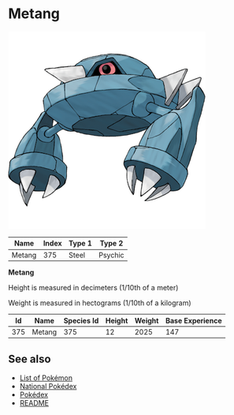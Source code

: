 # Metang


![Metang](images/375.png)

| **Name** | **Index** | **Type 1** | **Type 2** |
|----|----|----|----|
| Metang | 375 | Steel | Psychic  |

**Metang** 


Height is measured in decimeters (1/10th of a meter)

Weight is measured in hectograms (1/10th of a kilogram)

| **Id** | **Name** | **Species Id** | **Height** | **Weight** | **Base Experience** |
|--------|----------|----------------|------------|------------|---------------------|
| 375 | Metang | 375 | 12 | 2025 | 147 |


## See also

- [List of Pokémon](../pokemon.md)
- [National Pokédex](../national_pokedex.md)
- [Pokédex](../pokedex.md)
- [README](../README.md)
